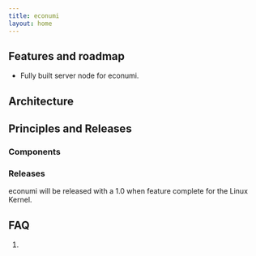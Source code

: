```yaml
---
title: econumi
layout: home
---
```


## Features and roadmap

* Fully built server node for econumi.

## Architecture


## Principles and Releases


### Components


### Releases

econumi will be released with a 1.0 when feature complete for the Linux Kernel.

## FAQ

1.
